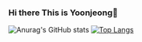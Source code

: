 ### Hi there This is Yoonjeong👋

![Anurag's GitHub stats](https://github-readme-stats.vercel.app/api?username=subakibaksu&show_icons=true&theme=panda)
[![Top Langs](https://github-readme-stats.vercel.app/api/top-langs/?username={(subakibaksu)})](https://github.com/anuraghazra/github-readme-stats)
<!--
**subakibaksu/subakibaksu** is a ✨ _special_ ✨ repository because its `README.md` (this file) appears on your GitHub profile.

Here are some ideas to get you started:

- 🔭 I’m currently working on ...
- 🌱 I’m currently learning ...
- 👯 I’m looking to collaborate on ...
- 🤔 I’m looking for help with ...
- 💬 Ask me about ...
- 📫 How to reach me: ...
- 😄 Pronouns: ...
- ⚡ Fun fact: ...
-->
